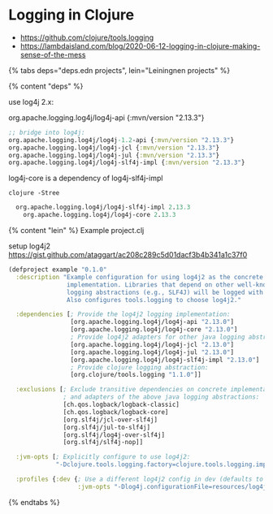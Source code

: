 # Logging in Clojure

* https://github.com/clojure/tools.logging
* https://lambdaisland.com/blog/2020-06-12-logging-in-clojure-making-sense-of-the-mess





{% tabs deps="deps.edn projects", lein="Leiningnen projects" %}

{% content "deps" %}

use log4j 2.x:

org.apache.logging.log4j/log4j-api {:mvn/version "2.13.3"}

```clojure
;; bridge into log4j:
org.apache.logging.log4j/log4j-1.2-api {:mvn/version "2.13.3"}
org.apache.logging.log4j/log4j-jcl {:mvn/version "2.13.3"}
org.apache.logging.log4j/log4j-jul {:mvn/version "2.13.3"}
org.apache.logging.log4j/log4j-slf4j-impl {:mvn/version "2.13.3"}
```


log4j-core is a dependency of log4j-slf4j-impl

```shell
clojure -Stree
```

```clojure
  org.apache.logging.log4j/log4j-slf4j-impl 2.13.3
    org.apache.logging.log4j/log4j-core 2.13.3
```


{% content "lein" %}
Example project.clj

setup log4j2
https://gist.github.com/ataggart/ac208c289c5d01dacf3b4b341a1c37f0

```clojure
(defproject example "0.1.0"
  :description "Example configuration for using log4j2 as the concrete logging
                implementation. Libraries that depend on other well-known java
                logging abstractions (e.g., SLF4J) will be logged with log4j2.
                Also configures tools.logging to choose log4j2."

  :dependencies [; Provide the log4j2 logging implementation:
                 [org.apache.logging.log4j/log4j-api "2.13.0"]
                 [org.apache.logging.log4j/log4j-core "2.13.0"]
                 ; Provide log4j2 adapters for other java logging abstractions:
                 [org.apache.logging.log4j/log4j-jcl "2.13.0"]
                 [org.apache.logging.log4j/log4j-jul "2.13.0"]
                 [org.apache.logging.log4j/log4j-slf4j-impl "2.13.0"]
                 ; Provide clojure logging abstraction:
                 [org.clojure/tools.logging "1.1.0"]]

  :exclusions [; Exclude transitive dependencies on concrete implementations
               ; and adapters of the above java logging abstractions:
               [ch.qos.logback/logback-classic]
               [ch.qos.logback/logback-core]
               [org.slf4j/jcl-over-slf4j]
               [org.slf4j/jul-to-slf4j]
               [org.slf4j/log4j-over-slf4j]
               [org.slf4j/slf4j-nop]]

  :jvm-opts [; Explicitly configure to use log4j2:
             "-Dclojure.tools.logging.factory=clojure.tools.logging.impl/log4j2-factory"]

  :profiles {:dev {; Use a different log4j2 config in dev (defaults to log4j2.properties):
                   :jvm-opts "-Dlog4j.configurationFile=resources/log4j2-dev.properties"}})
```

{% endtabs %}
